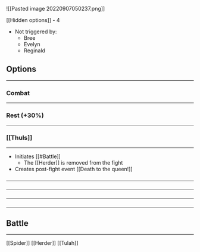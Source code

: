 ![[Pasted image 20220907050237.png]]

[[Hidden options]] - 4
- Not triggered by:
	- Bree
	- Evelyn
	- Reginald

## Options
---

### Combat
---

### Rest (+30%)
---

### [[Thuls]]
---
- Initiates [[#Battle]]
	- The [[Herder]] is removed from the fight
- Creates post-fight event [[Death to the queen!]]

### 
---

### 
---

### 
---

### 
---

## Battle
---
[[Spider]]
[[Herder]]
[[Tulah]]